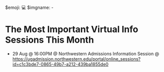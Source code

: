 $emoji: 💻
$imgname: -

# The Most Important Virtual Info Sessions This Month

* 29 Aug @ 16:00PM @ Northwestern Admissions Information Session @ https://ugadmission.northwestern.edu/portal/online_sessions?id=c1c3bde7-0865-49b7-a212-439ba1855de0